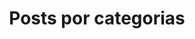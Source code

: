 ---
title: "Posts por categorias"
layout: categories
permalink: /categories/
author_profile: true
---